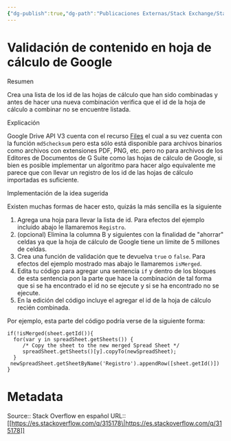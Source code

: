 ```yaml
---
{"dg-publish":true,"dg-path":"Publicaciones Externas/Stack Exchange/Stack Overflow en español/es.stackoverflow.com-315178.md","permalink":"/publicaciones-externas/stack-exchange/stack-overflow-en-espanol/es-stackoverflow-com-315178/","title":"Validación de contenido en hoja de cálculo de Google","hide":true,"noteIcon":"\"0\"","created":"2024-04-03T12:49:10.593-06:00","updated":"2024-04-05T16:43:56.433-06:00"}
---
```


# Validación de contenido en hoja de cálculo de Google

Resumen  

Crea una lista de los id de las hojas de cálculo que han sido combinadas y antes de hacer 
una nueva combinación verifica que el id de la hoja de cálculo a combinar no se encuentre listada.

Explicación  

Google Drive API V3 cuenta con el recurso [Files][1] el cual a su vez cuenta con la función `md5checksum` pero esta sólo está disponible para archivos binarios como archivos con extensiones PDF, PNG, etc. pero no para archivos de los Editores de Documentos de G Suite como las hojas de cálculo de Google, si bien es posible implementar un algoritmo para hacer algo equivalente me parece que con llevar un registro de los id de las hojas de cálculo importadas es suficiente.

Implementación de la idea sugerida

Existen muchas formas de hacer esto, quizás la más sencilla es la siguiente

1. Agrega una hoja para llevar la lista de id. Para efectos del ejemplo incluido abajo le llamaremos `Registro`.
2. (opcional) Elimina la columna B y siguientes con la finalidad de "ahorrar" celdas ya que la hoja de cálculo de Google tiene un límite de 5 millones de celdas.
4. Crea una función de validación que te devuelva `true` o `false`. Para efectos del ejemplo mostrado mas abajo le llamaremos `isMerged`.
5. Edita tu código para agregar una sentencia `if` y dentro de los bloques de esta sentencia pon la parte que hace la combinación de tal forma que si se ha encontrado el id no se ejecute y si se ha encontrado no se ejecute. 
6. En la edición del código incluye el agregar el id de la hoja de cálculo recién combinada.


Por ejemplo, esta parte del código podría verse de la siguiente forma:

    if(!isMerged(sheet.getId()){
      for(var y in spreadSheet.getSheets()) {
         /* Copy the sheet to the new merged Spread Sheet */
         spreadSheet.getSheets()[y].copyTo(newSpreadSheet);
      }
     newSpreadSheet.getSheetByName('Registro').appendRow([sheet.getId()])
    }



  [1]: https://developers.google.com/drive/api/v3/reference/files


# Metadata
Source:: Stack Overflow en español
URL:: [[https://es.stackoverflow.com/q/315178\|https://es.stackoverflow.com/q/315178]]

